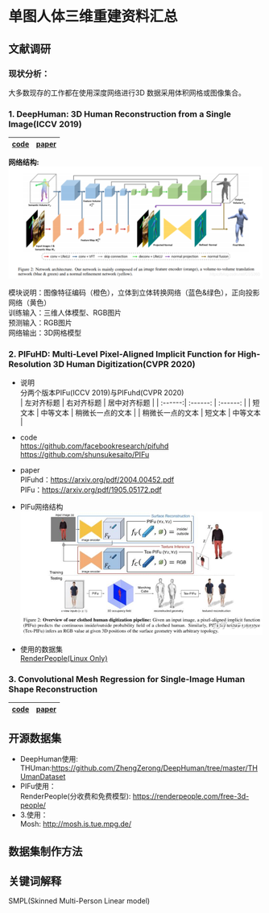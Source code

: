 # 单图人体三维重建资料汇总
## 文献调研
### 现状分析：
大多数现存的工作都在使用深度网络进行3D 数据采用体积网格或图像集合。
### 1. DeepHuman: 3D Human Reconstruction from a Single Image(ICCV 2019)
| [code](https://github.com/ZhengZerong/DeepHuman) | [paper](http://www.liuyebin.com/deephuman/assets/DeepHuman.pdf) |
|  ----  | ----  |

**网络结构:**
![img.png](img/img.png)

模块说明：图像特征编码（橙色），立体到立体转换网络（蓝色&绿色），正向投影网络（黄色）<br>
训练输入：三维人体模型、RGB图片 <br>
预测输入：RGB图片 <br>
网络输出：3D网格模型<br>



### 2. PIFuHD: Multi-Level Pixel-Aligned Implicit Function for High-Resolution 3D Human Digitization(CVPR 2020)
- 说明 <br>
分两个版本PIFu(ICCV 2019)与PIFuhd(CVPR 2020) <br>
  | 左对齐标题 | 右对齐标题 | 居中对齐标题 |
| :------:| :------: | :------: |
| 短文本 | 中等文本 | 稍微长一点的文本 |
| 稍微长一点的文本 | 短文本 | 中等文本 |
  
- code <br>
https://github.com/facebookresearch/pifuhd <br> 
https://github.com/shunsukesaito/PIFu <br>
- paper <br>
PIFuhd：https://arxiv.org/pdf/2004.00452.pdf <br>
PIFu：https://arxiv.org/pdf/1905.05172.pdf <br>
- PIFu网络结构
![网络结构](img/img_1.png)

- 使用的数据集 <br>
[RenderPeople(Linux Only)](https://renderpeople.com/sample/free/rp_dennis_posed_004_OBJ.zip)

### 3. Convolutional Mesh Regression for Single-Image Human Shape Reconstruction
| [code](https://github.com/nkolot/GraphCMR/) | [paper](https://arxiv.org/abs/1905.03244) |
|  ----  | ----  |



## 开源数据集
* DeepHuman使用:<br>
THUman:https://github.com/ZhengZerong/DeepHuman/tree/master/THUmanDataset
* PIFu使用：<br>
RenderPeople(分收费和免费模型): https://renderpeople.com/free-3d-people/ <br>
* 3.使用：<br>
Mosh: http://mosh.is.tue.mpg.de/

## 数据集制作方法


## 关键词解释
SMPL(Skinned Multi-Person Linear model)
